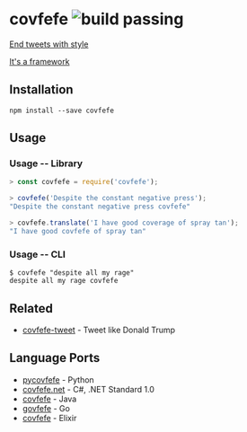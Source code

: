 # covfefe ![build passing](https://img.shields.io/badge/build-passing-brightgreen.svg)

[End tweets with style](https://archive.is/f7UL3)

[It's a framework](https://twitter.com/OngEmil/status/869779870682935296)

## Installation

```
npm install --save covfefe
```

## Usage

### Usage -- Library

```javascript
> const covfefe = require('covfefe');

> covfefe('Despite the constant negative press');
"Despite the constant negative press covfefe"

> covfefe.translate('I have good coverage of spray tan');
"I have good covfefe of spray tan"
```

### Usage -- CLI

```
$ covfefe "despite all my rage"
despite all my rage covfefe
```

## Related

- [covfefe-tweet](https://github.com/imkimchi/covfefe-tweet) - Tweet like Donald Trump

## Language Ports

- [pycovfefe](https://bitbucket.org/petersanchez/pycovfefe) - Python
- [covfefe.net](https://github.com/igeligel/covfefe.net) - C#, .NET Standard 1.0
- [covfefe](https://github.com/0x13a/covfefe) - Java
- [govfefe](https://github.com/manojpandey/govfefe) - Go
- [covfefe](https://github.com/m13m/covfefe) - Elixir
